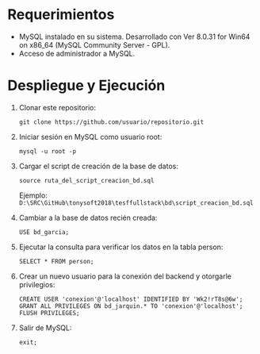 # Requerimientos

- MySQL instalado en su sistema. Desarrollado con Ver 8.0.31 for Win64 on x86_64 (MySQL Community Server - GPL).
- Acceso de administrador a MySQL.

# Despliegue y Ejecución

1. Clonar este repositorio:
   ```
   git clone https://github.com/usuario/repositorio.git
   ```

2. Iniciar sesión en MySQL como usuario root:
   ```
   mysql -u root -p
   ```

3. Cargar el script de creación de la base de datos:
   ```
   source ruta_del_script_creacion_bd.sql
   ```
   Ejemplo: `D:\SRC\GitHub\tonysoft2018\tesffullstack\bd\script_creacion_bd.sql`

4. Cambiar a la base de datos recién creada:
   ```
   USE bd_garcia;
   ```

5. Ejecutar la consulta para verificar los datos en la tabla person:
   ```
   SELECT * FROM person;
   ```

6. Crear un nuevo usuario para la conexión del backend y otorgarle privilegios:
   ```
   CREATE USER 'conexion'@'localhost' IDENTIFIED BY 'Wk2!rT8s@6w';
   GRANT ALL PRIVILEGES ON bd_jarquin.* TO 'conexion'@'localhost';
   FLUSH PRIVILEGES;
   ```

7. Salir de MySQL:
   ```
   exit;
   ```